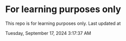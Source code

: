 # For learning purposes only
This repo is for learning purposes only.
Last updated at

Tuesday, September 17, 2024 3:17:37 AM


